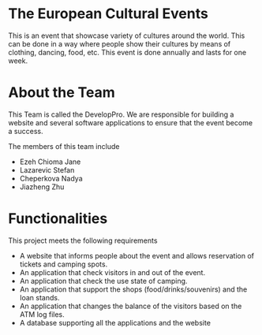 # The European Cultural Events

This is an event that showcase variety of cultures around the world. This can be done in a way where people show their cultures by means of clothing, dancing, food, etc. This event is done annually and lasts for one week.

# About the Team

This Team is called the DevelopPro. We are responsible for building a website and several software applications to ensure that the event become a success. 

<p align="ProP/ProP_Group10/logo.JPG"></p>

The members of this team include
* Ezeh Chioma Jane
* Lazarevic Stefan 
* Cheperkova Nadya 
* Jiazheng Zhu  

# Functionalities

This project meets the following requirements
* A website that informs people about the event and allows reservation of tickets and camping spots.
* An application that check visitors in and out of the event.
* An application that check the use state of camping.
* An application that support the shops (food/drinks/souvenirs) and the loan stands.
* An application that changes the balance of the visitors based on the ATM log files.
* A database supporting all the applications and the website
